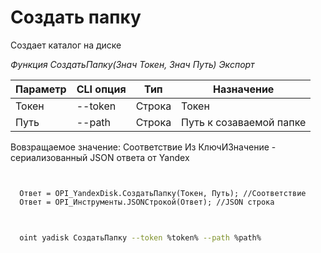 ﻿---
sidebar_position: 2
---

# Создать папку
 Создает каталог на диске


*Функция СоздатьПапку(Знач Токен, Знач Путь) Экспорт*

  | Параметр | CLI опция | Тип | Назначение |
  |-|-|-|-|
  | Токен | --token | Строка | Токен |
  | Путь | --path | Строка | Путь к созаваемой папке |

  
  Вовзращаемое значение:   Соответствие Из КлючИЗначение - сериализованный JSON ответа от Yandex

```bsl title="Пример кода"
	

  Ответ = OPI_YandexDisk.СоздатьПапку(Токен, Путь); //Соответствие
  Ответ = OPI_Инструменты.JSONСтрокой(Ответ); //JSON строка
	
```

```sh title="Пример команд CLI"
    
  oint yadisk СоздатьПапку --token %token% --path %path%

```


```json title="Результат"



```
